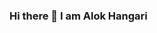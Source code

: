 ### Hi there 👋 I am Alok Hangari

<!--
**ak-admi/Ak-admi** is a ✨ _special_ ✨ repository because its `README.md` (this file) appears on your GitHub profile.

Here are some ideas to get you started:

- 🔭 I’m currently working on HealthAsyst HealthCare Product as Quality Aussurance Engineer
- 🌱 I’m currently learning Java, Python and Automation
- 🤔 I’m looking for help with Automation
- 💬 Ask me about Software Development, testing, Political analysis
- 📫 How to reach me: You can reache me alokhangari@gmail.com
- ⚡ Fun fact: No fun about me
-->
